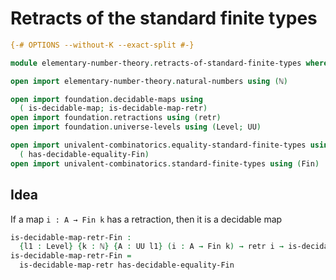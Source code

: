 # Retracts of the standard finite types

```agda
{-# OPTIONS --without-K --exact-split #-}

module elementary-number-theory.retracts-of-standard-finite-types where

open import elementary-number-theory.natural-numbers using (ℕ)

open import foundation.decidable-maps using
  ( is-decidable-map; is-decidable-map-retr)
open import foundation.retractions using (retr)
open import foundation.universe-levels using (Level; UU)

open import univalent-combinatorics.equality-standard-finite-types using
  ( has-decidable-equality-Fin)
open import univalent-combinatorics.standard-finite-types using (Fin)
```

## Idea

If a map `i : A → Fin k` has a retraction, then it is a decidable map

```agda
is-decidable-map-retr-Fin :
  {l1 : Level} {k : ℕ} {A : UU l1} (i : A → Fin k) → retr i → is-decidable-map i
is-decidable-map-retr-Fin =
  is-decidable-map-retr has-decidable-equality-Fin
```
